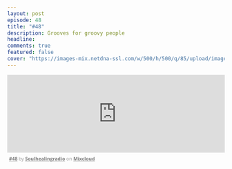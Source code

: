 ```yaml
---
layout: post
episode: 48
title: "#48"
description: Grooves for groovy people
headline:
comments: true
featured: false
cover: "https://images-mix.netdna-ssl.com/w/500/h/500/q/85/upload/images/extaudio/73b9d659-2713-4c7e-83af-ca9a821347a9.jpg"
---
```


<iframe width="100%" height="180" src="https://www.mixcloud.com/widget/iframe/?embed_type=widget_standard&amp;embed_uuid=cc249832-4173-4d09-bd6c-dba711eecfb2&amp;feed=https%3A%2F%2Fwww.mixcloud.com%2Fsoulhealingradio%2F48%2F&amp;hide_cover=1&amp;hide_tracklist=1&amp;replace=0" frameborder="0"></iframe><div style="clear: both; height: 3px; width: auto;"></div><p style="display: block; font-size: 11px; font-family: 'Open Sans', Helvetica, Arial, sans-serif; margin: 0px; padding: 3px 4px; color: rgb(153, 153, 153); width: auto;"><a href="https://www.mixcloud.com/soulhealingradio/48/?utm_source=widget&amp;utm_medium=web&amp;utm_campaign=base_links&amp;utm_term=resource_link" target="_blank" style="color:#808080; font-weight:bold;">#48</a><span> by </span><a href="https://www.mixcloud.com/soulhealingradio/?utm_source=widget&amp;utm_medium=web&amp;utm_campaign=base_links&amp;utm_term=profile_link" target="_blank" style="color:#808080; font-weight:bold;">Soulhealingradio</a><span> on </span><a href="https://www.mixcloud.com/?utm_source=widget&amp;utm_medium=web&amp;utm_campaign=base_links&amp;utm_term=homepage_link" target="_blank" style="color:#808080; font-weight:bold;"> Mixcloud</a></p><div style="clear: both; height: 3px; width: auto;"></div>
